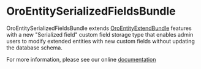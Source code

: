 # OroEntitySerializedFieldsBundle

OroEntitySerializedFieldsBundle extends [OroEntityExtendBundle](https://github.com/oroinc/platform/tree/master/src/Oro/Bundle/EntityExtendBundle) features with a new "Serialized field" custom field storage type that enables admin users to modify extended entities with new custom fields without updating the database schema.

For more information, please see our online [documentation](https://doc.oroinc.com/backend/entities/extend-entities/serialized-fields)